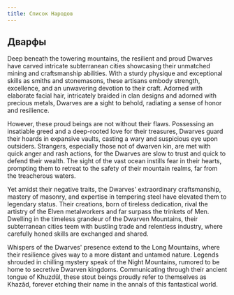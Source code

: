 ```yaml
---
title: Список Народов
---
```


## Дварфы

Deep beneath the towering mountains, the resilient and proud Dwarves have carved intricate subterranean cities showcasing their unmatched mining and craftsmanship abilities. With a sturdy physique and exceptional skills as smiths and stonemasons, these artisans embody strength, excellence, and an unwavering devotion to their craft. Adorned with elaborate facial hair, intricately braided in clan designs and adorned with precious metals, Dwarves are a sight to behold, radiating a sense of honor and resilience.

However, these proud beings are not without their flaws. Possessing an insatiable greed and a deep-rooted love for their treasures, Dwarves guard their hoards in expansive vaults, casting a wary and suspicious eye upon outsiders. Strangers, especially those not of dwarven kin, are met with quick anger and rash actions, for the Dwarves are slow to trust and quick to defend their wealth. The sight of the vast ocean instills fear in their hearts, prompting them to retreat to the safety of their mountain realms, far from the treacherous waters.

Yet amidst their negative traits, the Dwarves' extraordinary craftsmanship, mastery of masonry, and expertise in tempering steel have elevated them to legendary status. Their creations, born of tireless dedication, rival the artistry of the Elven metalworkers and far surpass the trinkets of Men. Dwelling in the timeless grandeur of the Dwarven Mountains, their subterranean cities teem with bustling trade and relentless industry, where carefully honed skills are exchanged and shared.

Whispers of the Dwarves' presence extend to the Long Mountains, where their resilience gives way to a more distant and untamed nature. Legends shrouded in chilling mystery speak of the Night Mountains, rumored to be home to secretive Dwarven kingdoms. Communicating through their ancient tongue of Khuzdûl, these stout beings proudly refer to themselves as Khazâd, forever etching their name in the annals of this fantastical world.